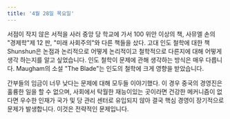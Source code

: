 ```yaml
---
title: '4월 28일 목요일'
---
```

서점이 작지 않은 서적을 사러 중앙 당 학교에 가서 100 위안 이상의 책, 사뮤엘 손의 "경제학"제 12 판, "미래 사회주의"와 다른 책들을 샀다. 고대 인도 철학에 대한 책 Shunshun은 논점과 논리적으로 어떻게 논리적이고 철학적으로 다른지에 대해 어떻게 생각 하는지를 알고 싶었습니다. 인도 철학이 문제에 관해 생각하는 방식은 매우 다릅니다. Maugham의 소설 "The Blade"는 인도의 철학에 크게 영향을 받았습니다.

간부들의 임금이 너무 낮다는 문제에 대해 모두들 이야기했다. 이 경우 중국의 경영진은 훌륭한 일을 할 수 없으며, 사회에서 탁월한 재능이있는 곳이라면 건강한 메커니즘이 없다면 우수한 인재가 국가 및 당 관리 센터로 유입되지 않아 결국 핵심 경영이 장기적으로 문제가 발생합니다. 이것은 전략적인 문제입니다.
